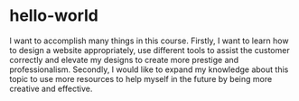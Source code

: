 # hello-world
I want to accomplish many things in this course. Firstly, I want to learn how to design a website appropriately, use different tools to assist the customer correctly and elevate my designs to create more prestige and professionalism. Secondly, I would like to expand my knowledge about this topic to use more resources to help myself in the future by being more creative and effective.